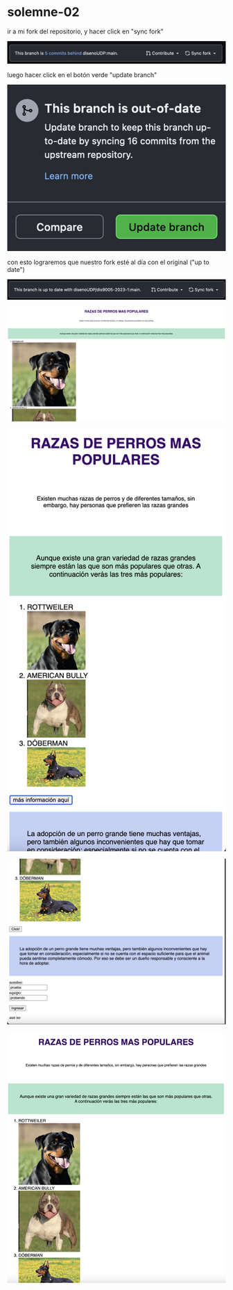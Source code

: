 # solemne-02

ir a mi fork del repositorio, y hacer click en "sync fork"

![pantallazo de sync fork](./github-sync-fork.jpg)

luego hacer click en el botón verde "update branch"

![pantallazo de update branch](./github-update-branch.jpg)

con esto lograremos que nuestro fork esté al día con el original ("up to date")

![pantallazo de up to date](./github-up-to-date.jpg)

![foto 1 proceso](./foto1proceso.png)

![foto 1 proceso](./foto2proceso.png)

![foto 1 proceso](./foto3proceso.png)

![foto 1 proceso](./foto4proceso.png)
